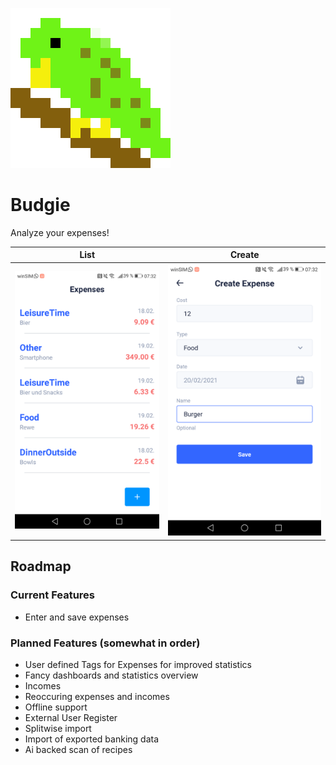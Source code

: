 ![](logo.png)

# Budgie

Analyze your expenses!


List             |  Create
:-------------------------:|:-------------------------:
![Screenshot](./screenshot1.png) |  ![Screenshot2](./screenshot2.png)


## Roadmap

### Current Features

- Enter and save expenses

### Planned Features (somewhat in order)

- User defined Tags for Expenses for improved statistics
- Fancy dashboards and statistics overview
- Incomes
- Reoccuring expenses and incomes
- Offline support
- External User Register
- Splitwise import
- Import of exported banking data
- Ai backed scan of recipes
